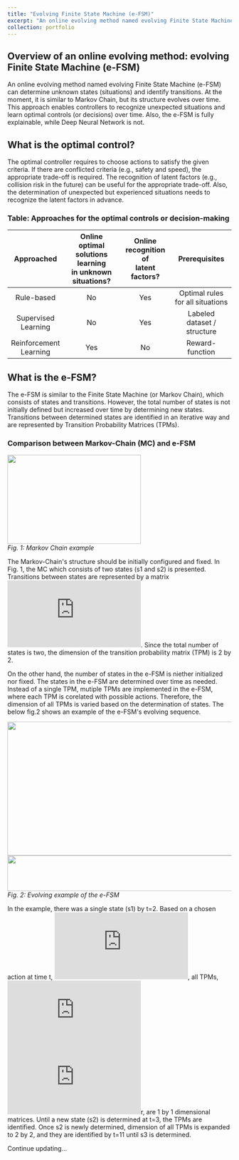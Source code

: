 ```yaml
---
title: "Evolving Finite State Machine (e-FSM)"
excerpt: "An online evolving method named evolving Finite State Machine (e-FSM) can determine unknown states (situations) and identify transitions. At the moment, it is similar to Markov Chain, but its structure evolves over time. This approach enables controllers to recognize unexpected situations and learn optimal decisions over time. Also, the e-FSM is fully explainable, while Deep Neural Network is not."
collection: portfolio
---
```


## Overview of an online evolving method: evolving Finite State Machine (e-FSM)

An online evolving method named evolving Finite State Machine (e-FSM) can determine unknown states (situations) and identify transitions. At the moment, it is similar to Markov Chain, but its structure evolves over time. This approach enables controllers to recognize unexpected situations and learn optimal controls (or decisions) over time. Also, the e-FSM is fully explainable, while Deep Neural Network is not.

## What is the optimal control?
The optimal controller requires to choose actions to satisfy the given criteria. If there are conflicted criteria (e.g., safety and speed), the appropriate trade-off is required. The recognition of latent factors (e.g., collision risk in the future) can be useful for the appropriate trade-off. Also, the determination of unexpected but experienced situations needs to recognize the latent factors in advance.


### Table: Approaches for the optimal controls or decision-making

| Approached | Online optimal solutions learning<br> in unknown situations? |  Online recognition of <br> latent factors? | Prerequisites |
| :-------------------------: | :-----: | :----: | :--------------------------------:|
|           Rule-based        |    No   |   Yes  | Optimal rules for all situations  |
| Supervised <br> Learning    |    No   |   Yes  |    Labeled dataset / structure    |
| Reinforcement <br> Learning |   Yes   |    No  |           Reward-function         |


## What is the e-FSM?
The e-FSM is similar to the Finite State Machine (or Markov Chain), which consists of states and transitions. However, the total number of states is not initially defined but increased over time by determining new states. Transitions between determined states are identified in an iterative way and are represented by Transition Probability Matrices (TPMs).

### Comparison between Markov-Chain (MC) and e-FSM  
<p>
  <img src="https://hantw007.github.io/images/MC_fig.png" width="300" height="200" align="center"><br>
  <em>Fig. 1: Markov Chain example</em>
</p>

The Markov-Chain's structure should be initially configured and fixed. In Fig. 1, the MC which consists of two states (s1 and s2) is presented. Transitions between states are represented by a matrix ![img](http://latex.codecogs.com/svg.latex?P_%7BMC%7D%0D%0A). Since the total number of states is two, the dimension of the transition probability matrix (TPM) is 2 by 2. 

On the other hand, the number of states in the e-FSM is niether initialized nor fixed. The states in the e-FSM are determined over time as needed. Instead of a single TPM, mutiple TPMs are implemented in the e-FSM, where each TPM is corelated with possible actions. Therefore, the dimension of all TPMs is varied based on the determination of states. The below fig.2 shows an example of the e-FSM's evolving sequence.

<p>
  <img src="https://hantw007.github.io/images/eFSM_evolve_fig.png" width="800" height="300" align="center"><br>
  <img src="https://hantw007.github.io/images/trMat_fig.png" width="800" height="80" align="center"><br>
  <em>Fig. 2: Evolving example of the e-FSM</em>
</p>

In the example, there was a single state (s1) by t=2. Based on a chosen action at time t, ![img](http://latex.codecogs.com/svg.latex?a%28r%29), all TPMs, ![img](http://latex.codecogs.com/svg.latex?%5Cmathbb%7BP%7D_t%5E%7Ba%28r%29%7D)![img](http://latex.codecogs.com/svg.latex?%5Cforall)r, are 1 by 1 dimensional matrices. Until a new state (s2) is determined at t=3, the TPMs are identified. Once s2 is newly determined, dimension of all TPMs is expanded to 2 by 2, and they are identified by t=11 until s3 is determined.

Continue updating...
